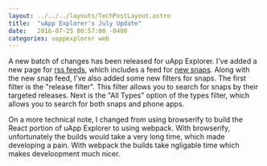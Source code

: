 ```yaml
---
layout: ../../../layouts/TechPostLayout.astro
title:  "uApp Explorer's July Update"
date:   2016-07-25 00:57:00 -0400
categories: uappexplorer web
---
```


A new batch of changes has been released for uApp Explorer. I've added a new
page for [rss feeds](https://uappexplorer.com/feeds), which includes a feed for
[new snaps](http://feeds.feedburner.com/uAppExplorerNewSnaps). Along with the
new snap feed, I've also added some new filters for snaps. The first filter is
the "release filter". This filter allows you to search for snaps by their
targeted releases. Next is the "All Types" option of the types filter, which
allows you to search for both snaps and phone apps.

On a more technical note, I changed from using browserify to build the React
portion of uApp Explorer to using webpack. With browserify, unfortunately the
builds would take a very long time, which made developing a pain. With webpack
the builds take ngligable time which makes develoopment much nicer.
